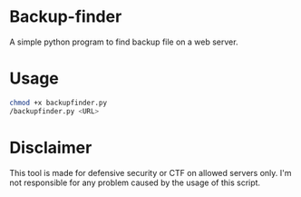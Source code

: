 # Backup-finder
A simple python program to find backup file on a web server.

# Usage

```bash
chmod +x backupfinder.py
/backupfinder.py <URL>
```

# Disclaimer

This tool is made for defensive security or CTF on allowed servers only. I'm not responsible for any problem caused by the usage of this script.
